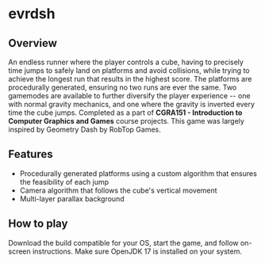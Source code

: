 # evrdsh
 
## Overview 

An endless runner where the player controls a cube, having to precisely time jumps to safely land on platforms and avoid collisions, while trying to achieve the longest run that results in the highest score. The platforms are procedurally generated, ensuring no two runs are ever the same. Two gamemodes are available to further diversify the player experience -- one with normal gravity mechanics, and one where the gravity is inverted every time the cube jumps. Completed as a part of **CGRA151 - Introduction to Computer Graphics and Games** course projects.
This game was largely inspired by Geometry Dash by RobTop Games.

## Features

- Procedurally generated platforms using a custom algorithm that ensures the feasibility of each jump
- Camera algorithm that follows the cube's vertical movement
- Multi-layer parallax background

## How to play

Download the build compatible for your OS, start the game, and follow on-screen instructions.
Make sure OpenJDK 17 is installed on your system.
